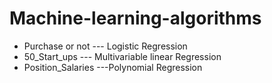 # Machine-learning-algorithms
* Purchase or not --- Logistic Regression
* 50_Start_ups  --- Multivariable linear Regression
* Position_Salaries ---Polynomial Regression
